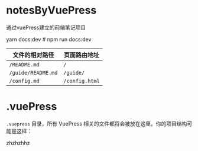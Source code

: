 # notesByVuePress
通过vuePress建立的前端笔记项目

yarn docs:dev # npm run docs:dev

| 文件的相对路径     | 页面路由地址   |
| ------------------ | -------------- |
| `/README.md`       | `/`            |
| `/guide/README.md` | `/guide/`      |
| `/config.md`       | `/config.html` |

# .vuePress

 `.vuepress` 目录，所有 VuePress 相关的文件都将会被放在这里。你的项目结构可能是这样：


 zhzhzhhz
